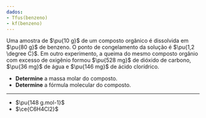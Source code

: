 ```yaml
---
dados:
- Tfus(benzeno)
- kf(benzeno)
---
```


Uma amostra de $\pu{10 g}$ de um composto orgânico é dissolvida em $\pu{80 g}$ de benzeno. O ponto de congelamento da solução é $\pu{1,2 \degree C}$. Em outro experimento, a queima do mesmo composto orgânio com excesso de oxigênio formou $\pu{528 mg}$ de dióxido de carbono, $\pu{36 mg}$ de água e $\pu{146 mg}$ de ácido clorídrico.

- **Determine** a massa molar do composto.
- **Determine** a fórmula molecular do composto.

---

- $\pu{148 g.mol-1}$
- $\ce{C6H4Cl2}$